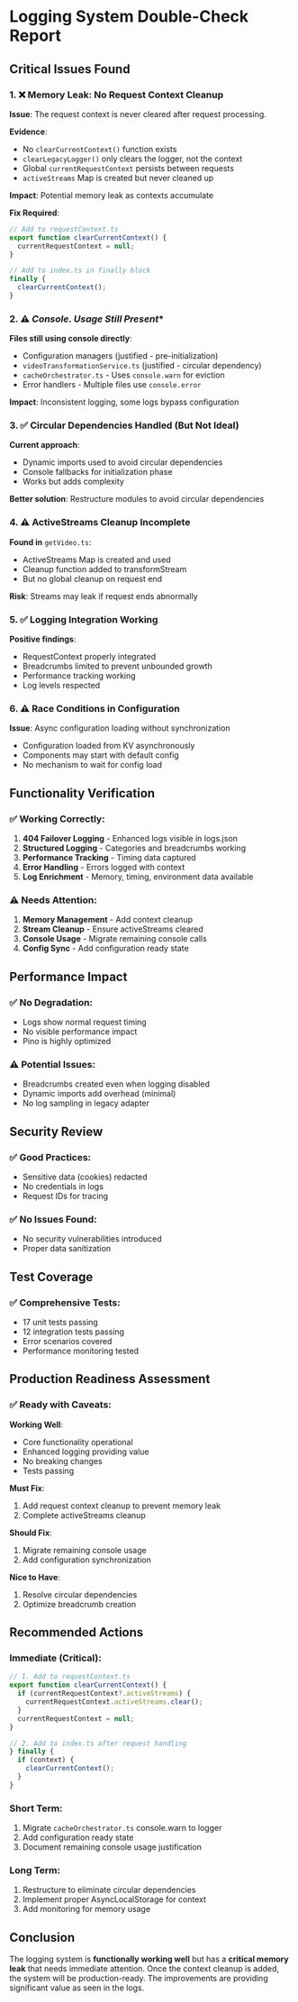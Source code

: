 # Logging System Double-Check Report

## Critical Issues Found

### 1. ❌ **Memory Leak: No Request Context Cleanup**

**Issue**: The request context is never cleared after request processing.

**Evidence**:
- No `clearCurrentContext()` function exists
- `clearLegacyLogger()` only clears the logger, not the context
- Global `currentRequestContext` persists between requests
- `activeStreams` Map is created but never cleaned up

**Impact**: Potential memory leak as contexts accumulate

**Fix Required**:
```typescript
// Add to requestContext.ts
export function clearCurrentContext() {
  currentRequestContext = null;
}

// Add to index.ts in finally block
finally {
  clearCurrentContext();
}
```

### 2. ⚠️ **Console.* Usage Still Present**

**Files still using console directly**:
- Configuration managers (justified - pre-initialization)
- `videoTransformationService.ts` (justified - circular dependency)
- `cacheOrchestrator.ts` - Uses `console.warn` for eviction
- Error handlers - Multiple files use `console.error`

**Impact**: Inconsistent logging, some logs bypass configuration

### 3. ✅ **Circular Dependencies Handled (But Not Ideal)**

**Current approach**:
- Dynamic imports used to avoid circular dependencies
- Console fallbacks for initialization phase
- Works but adds complexity

**Better solution**: Restructure modules to avoid circular dependencies

### 4. ⚠️ **ActiveStreams Cleanup Incomplete**

**Found in** `getVideo.ts`:
- ActiveStreams Map is created and used
- Cleanup function added to transformStream
- But no global cleanup on request end

**Risk**: Streams may leak if request ends abnormally

### 5. ✅ **Logging Integration Working**

**Positive findings**:
- RequestContext properly integrated
- Breadcrumbs limited to prevent unbounded growth
- Performance tracking working
- Log levels respected

### 6. ⚠️ **Race Conditions in Configuration**

**Issue**: Async configuration loading without synchronization
- Configuration loaded from KV asynchronously
- Components may start with default config
- No mechanism to wait for config load

## Functionality Verification

### ✅ Working Correctly:
1. **404 Failover Logging** - Enhanced logs visible in logs.json
2. **Structured Logging** - Categories and breadcrumbs working
3. **Performance Tracking** - Timing data captured
4. **Error Handling** - Errors logged with context
5. **Log Enrichment** - Memory, timing, environment data available

### ⚠️ Needs Attention:
1. **Memory Management** - Add context cleanup
2. **Stream Cleanup** - Ensure activeStreams cleared
3. **Console Usage** - Migrate remaining console calls
4. **Config Sync** - Add configuration ready state

## Performance Impact

### ✅ No Degradation:
- Logs show normal request timing
- No visible performance impact
- Pino is highly optimized

### ⚠️ Potential Issues:
- Breadcrumbs created even when logging disabled
- Dynamic imports add overhead (minimal)
- No log sampling in legacy adapter

## Security Review

### ✅ Good Practices:
- Sensitive data (cookies) redacted
- No credentials in logs
- Request IDs for tracing

### ✅ No Issues Found:
- No security vulnerabilities introduced
- Proper data sanitization

## Test Coverage

### ✅ Comprehensive Tests:
- 17 unit tests passing
- 12 integration tests passing
- Error scenarios covered
- Performance monitoring tested

## Production Readiness Assessment

### ✅ Ready with Caveats:

**Working Well**:
- Core functionality operational
- Enhanced logging providing value
- No breaking changes
- Tests passing

**Must Fix**:
1. Add request context cleanup to prevent memory leak
2. Complete activeStreams cleanup

**Should Fix**:
1. Migrate remaining console usage
2. Add configuration synchronization

**Nice to Have**:
1. Resolve circular dependencies
2. Optimize breadcrumb creation

## Recommended Actions

### Immediate (Critical):
```typescript
// 1. Add to requestContext.ts
export function clearCurrentContext() {
  if (currentRequestContext?.activeStreams) {
    currentRequestContext.activeStreams.clear();
  }
  currentRequestContext = null;
}

// 2. Add to index.ts after request handling
} finally {
  if (context) {
    clearCurrentContext();
  }
}
```

### Short Term:
1. Migrate `cacheOrchestrator.ts` console.warn to logger
2. Add configuration ready state
3. Document remaining console usage justification

### Long Term:
1. Restructure to eliminate circular dependencies
2. Implement proper AsyncLocalStorage for context
3. Add monitoring for memory usage

## Conclusion

The logging system is **functionally working well** but has a **critical memory leak** that needs immediate attention. Once the context cleanup is added, the system will be production-ready. The improvements are providing significant value as seen in the logs.